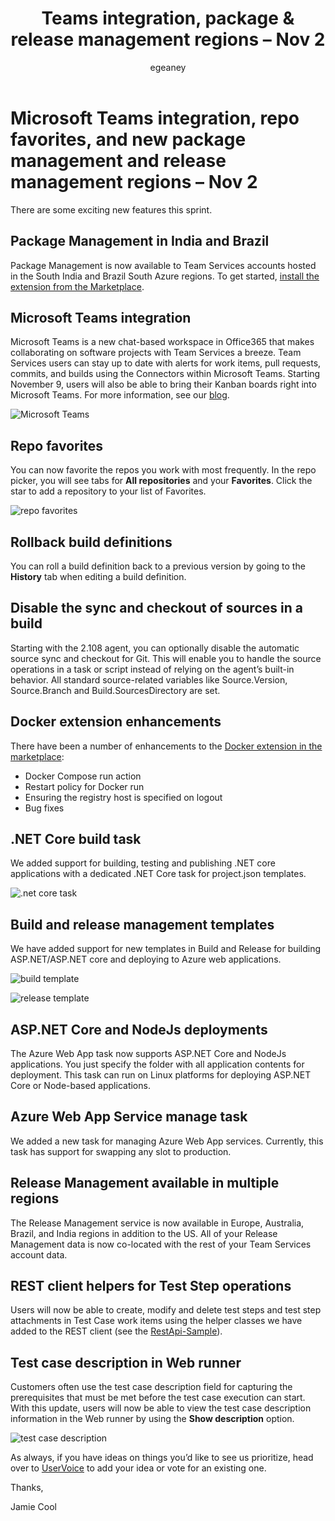 ﻿---
title: Teams integration, package & release management regions – Nov 2
description: VSTS release notes for Nov 2 2016
ms.ContentId: 171e69be-42f9-48f1-af6d-c08ed0093f92
ms.prod: devops
ms.technology: devops-release-notes
ms.author: egeaney
author: egeaney
ms.date: 11/02/2016
---

# Microsoft Teams integration, repo favorites, and new package management and release management regions – Nov 2

There are some exciting new features this sprint.

## Package Management in India and Brazil
Package Management is now available to Team Services accounts hosted in the South India and Brazil South Azure regions. To get started, [install the extension from the Marketplace](https://marketplace.visualstudio.com/items?itemName=ms.feed).

## Microsoft Teams integration
Microsoft Teams is a new chat-based workspace in Office365 that makes collaborating on software projects with Team Services a breeze. Team Services users can stay up to date with alerts for work items, pull requests, commits, and builds using the Connectors within Microsoft Teams. Starting November 9, users will also be able to bring their Kanban boards right into Microsoft Teams. For more information, see our [blog](https://blogs.msdn.microsoft.com/visualstudioalm/2016/11/02/microsoft-teams-integration-with-team-services/).

![Microsoft Teams](_img/11_02_10.png)

## Repo favorites
You can now favorite the repos you work with most frequently. In the repo picker, you will see tabs for __All repositories__ and your __Favorites__. Click the star to add a repository to your list of Favorites. 

![repo favorites](_img/11_02_01.png)

## Rollback build definitions
You can roll a build definition back to a previous version by going to the __History__ tab when editing a build definition.

## Disable the sync and checkout of sources in a build
Starting with the 2.108 agent, you can optionally disable the automatic source sync and checkout for Git. This will enable you to handle the source operations in a task or script instead of relying on the agent&rsquo;s built-in behavior. All standard source-related variables like Source.Version, Source.Branch and Build.SourcesDirectory are set.

## Docker extension enhancements 
There have been a number of enhancements to the [Docker extension in the marketplace](https://marketplace.visualstudio.com/items?itemName=ms-vscs-rm.docker):
* Docker Compose run action
* Restart policy for Docker run
* Ensuring the registry host is specified on logout
* Bug fixes

## .NET Core build task
We added support for building, testing and publishing .NET core applications with a dedicated .NET Core task for project.json templates. 

![.net core task](_img/11_02_08.png)

## Build and release management templates 
We have added support for new templates in Build and Release for building ASP.NET/ASP.NET core and deploying to Azure web applications.

![build template](_img/11_02_06.png)

![release template](_img/11_02_07.png)

## ASP.NET Core and NodeJs deployments
The Azure Web App task now supports ASP.NET Core and NodeJs applications. You just specify the folder with all application contents for deployment. This task can run on Linux platforms for deploying ASP.NET Core or Node-based applications.

## Azure Web App Service manage task
We added a new task for managing Azure Web App services. Currently, this task has support for swapping any slot to production. 

## Release Management available in multiple regions
The Release Management service is now available in Europe, Australia, Brazil, and India regions in addition to the US. All of your Release Management data is now co-located with the rest of your Team Services account data.

## REST client helpers for Test Step operations
Users will now be able to create, modify and delete test steps and test step attachments in Test Case work items using the helper classes we have added to the REST client  (see the [RestApi-Sample](https://github.com/pankagar/RESTApi-Sample)).

## Test case description in Web runner
Customers often use the test case description field for capturing the prerequisites that must be met before the test case execution can start. With this update, users will now be able to view the test case description information in the Web runner by using the __Show description__ option.

![test case description](_img/11_02_05.png)

As always, if you have ideas on things you’d like to see us prioritize, head over to [UserVoice](https://visualstudio.uservoice.com/forums/330519-vso) to add your idea or vote for an existing one.

Thanks,

Jamie Cool
